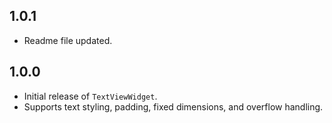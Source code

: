 ## 1.0.1
- Readme file updated.

## 1.0.0

- Initial release of `TextViewWidget`.
- Supports text styling, padding, fixed dimensions, and overflow handling.

